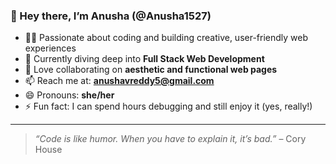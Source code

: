 ### 👋 Hey there, I’m Anusha (@Anusha1527)

- 👩‍💻 Passionate about coding and building creative, user-friendly web experiences  
- 🌱 Currently diving deep into **Full Stack Web Development**  
- 🎨 Love collaborating on **aesthetic and functional web pages**  
- 📫 Reach me at: **anushavreddy5@gmail.com**  
- 😄 Pronouns: **she/her**  
- ⚡ Fun fact: I can spend hours debugging and still enjoy it (yes, really!)  

---

> _“Code is like humor. When you have to explain it, it’s bad.”_ – Cory House

<!---
Anusha1527/Anusha1527 is a ✨ special ✨ repository because its `README.md` (this file) appears on your GitHub profile.
You can click the Preview link to take a look at your changes.
--->
